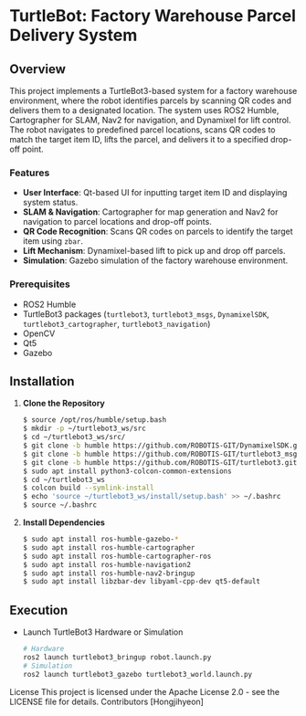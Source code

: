 # TurtleBot: Factory Warehouse Parcel Delivery System

## Overview

This project implements a TurtleBot3-based system for a factory warehouse environment, where the robot identifies parcels by scanning QR codes and delivers them to a designated location. The system uses ROS2 Humble, Cartographer for SLAM, Nav2 for navigation, and Dynamixel for lift control. The robot navigates to predefined parcel locations, scans QR codes to match the target item ID, lifts the parcel, and delivers it to a specified drop-off point.

### Features
- **User Interface**: Qt-based UI for inputting target item ID and displaying system status.
- **SLAM & Navigation**: Cartographer for map generation and Nav2 for navigation to parcel locations and drop-off points.
- **QR Code Recognition**: Scans QR codes on parcels to identify the target item using `zbar`.
- **Lift Mechanism**: Dynamixel-based lift to pick up and drop off parcels.
- **Simulation**: Gazebo simulation of the factory warehouse environment.

### Prerequisites
- ROS2 Humble
- TurtleBot3 packages (`turtlebot3`, `turtlebot3_msgs`, `DynamixelSDK`, `turtlebot3_cartographer`, `turtlebot3_navigation`)
- OpenCV
- Qt5
- Gazebo

## Installation

1. **Clone the Repository**
    ```bash
    $ source /opt/ros/humble/setup.bash
    $ mkdir -p ~/turtlebot3_ws/src
    $ cd ~/turtlebot3_ws/src/
    $ git clone -b humble https://github.com/ROBOTIS-GIT/DynamixelSDK.git
    $ git clone -b humble https://github.com/ROBOTIS-GIT/turtlebot3_msgs.git
    $ git clone -b humble https://github.com/ROBOTIS-GIT/turtlebot3.git
    $ sudo apt install python3-colcon-common-extensions
    $ cd ~/turtlebot3_ws
    $ colcon build --symlink-install
    $ echo 'source ~/turtlebot3_ws/install/setup.bash' >> ~/.bashrc
    $ source ~/.bashrc
    ```

2. **Install Dependencies**
    ```bash
    $ sudo apt install ros-humble-gazebo-*
    $ sudo apt install ros-humble-cartographer
    $ sudo apt install ros-humble-cartographer-ros
    $ sudo apt install ros-humble-navigation2
    $ sudo apt install ros-humble-nav2-bringup
    $ sudo apt install libzbar-dev libyaml-cpp-dev qt5-default
    ```


## Execution
- Launch TurtleBot3 Hardware or Simulation
    ```bash
    # Hardware
    ros2 launch turtlebot3_bringup robot.launch.py
    # Simulation
    ros2 launch turtlebot3_gazebo turtlebot3_world.launch.py
    ```

License
This project is licensed under the Apache License 2.0 - see the LICENSE file for details.
Contributors
[Hongjihyeon]


